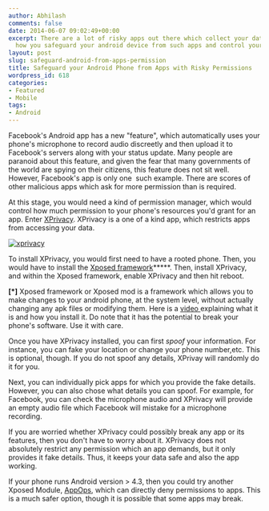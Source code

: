 ```yaml
---
author: Abhilash
comments: false
date: 2014-06-07 09:02:49+00:00
excerpt: There are a lot of risky apps out there which collect your data. Here is
  how you safeguard your android device from such apps and control your app permissions
layout: post
slug: safeguard-android-from-apps-permission
title: Safeguard your Android Phone from Apps with Risky Permissions
wordpress_id: 618
categories:
- Featured
- Mobile
tags:
- Android
---
```


Facebook's Android app has a new "feature", which automatically uses your phone's microphone to record audio discreetly and then upload it to Facebook's servers along with your status update. Many people are paranoid about this feature, and given the fear that many governments of the world are spying on their citizens, this feature does not sit well. However, Facebook's app is only one  such example. There are scores of other malicious apps which ask for more permission than is required.

At this stage, you would need a kind of permission manager, which would control how much permission to your phone's resources you'd grant for an app. Enter [XPrivacy](https://play.google.com/store/apps/details?id=biz.bokhorst.xprivacy.installer). XPrivacy is a one of a kind app, which restricts apps from accessing your data.

[![xprivacy](http://img.techcovered.org/tc/xprivacy.png)](http://img.techcovered.org/tc/xprivacy.png)

To install XPrivacy, you would first need to have a rooted phone. Then, you would have to install the [Xposed framework](http://repo.xposed.info/module/de.robv.android.xposed.installer)*****. Then, install XPrivacy, and within the Xposed framework, enable XPrivacy and then hit reboot.

**[*]** Xposed framework or Xposed mod is a framework which allows you to make changes to your android phone, at the system level, without actually changing any apk files or modifying them. Here is a [video ](https://www.youtube.com/watch?v=uRR0Flqx9M8)explaining what it is and how you install it. Do note that it has the potential to break your phone's software. Use it with care.

Once you have XPrivacy installed, you can first _spoof_ your information. For instance, you can fake your location or change your phone number,etc. This is optional, though. If you do not spoof any details, XPrivay will randomly do it for you.

Next, you can individually pick apps for which you provide the fake details. However, you can also chose what details you can spoof. For example, for Facebook, you can check the microphone audio and XPrivacy will provide an empty audio file which Facebook will mistake for a microphone recording.

If you are worried whether XPrivacy could possibly break any app or its features, then you don't have to worry about it. XPrivacy does not absolutely restrict any permission which an app demands, but it only provides it fake details. Thus, it keeps your data safe and also the app working.

If your phone runs Android version > 4.3, then you could try another Xposed Module, [AppOps](http://forum.xda-developers.com/xposed/modules/xposed-appopsxposed-appops-4-3-t2564865), which can directly deny permissions to apps. This is a much safer option, though it is possible that some apps may break.
